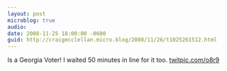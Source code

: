 ```yaml
---
layout: post
microblog: true
audio: 
date: 2008-11-25 18:00:00 -0600
guid: http://craigmcclellan.micro.blog/2008/11/26/t1025261512.html
---
```

Is a Georgia Voter! I waited 50 minutes in line for it too. [twitpic.com/o8r9](http://twitpic.com/o8r9)
